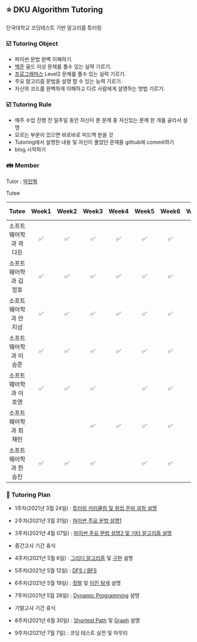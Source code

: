 ## :star: DKU Algorithm Tutoring

 단국대학교 코딩테스트 기반 알고리즘 튜터링


### :ballot_box_with_check: Tutoring Object


- 파이썬 문법 완벽 이해하기.
- [백준](https://www.acmicpc.net) 골드 이상 문제를 풀수 있는 실력 기르기.
- [프로그래머스](https://programmers.co.kr) Level2 문제를 풀수 있는 실력 기르기.
- 주요 알고리즘 문법을 설명 할 수 있는 능력 기르기.
- 자신의 코드를 완벽하게 이해하고 다르 사람에게 설명하는 방법 기르기.


### :ballot_box_with_check: Tutoring Rule

- 매주 수업 진행 전 일주일 동안 자신이 푼 문제 중 자신있는 문제 한 개를 골라서 설명
- 모르는 부분이 있으면 바로바로 피드백 받을 것
- Tutoring에서 설명한 내용 및 자신이 풀었던 문제들 github에 commit하기
- blog 시작하기

### :family: Member


Tutor : [박민혁](https://github.com/m1nnh)

Tutee

Tutee| Week1 | Week2 | Week3 | Week4 | Week5 | Week6 | Week7 | Week8 | Test | A-Rate
:---: | :---: | :---: | :---: | :---: | :---: | :---: | :---: | :---: | :---: | :---:
소프트웨어학과 곽다은 | ✅ | ✅ | ✅ | ✅ | ✅ | ✅ | ✅ | ✅ | ✅ | 100%
소프트웨어학과 김정호 | ✅ | ✅ | ✅ | ✅ | ✅ | ✅ | ✅ | ✅ | ✅ | 100%
소프트웨어학과 안지성 | ✅ | ✅ | ✅ | ✅ | ✅ | ✅ | ✅ | ✅ | ✅ | 100%
소프트웨어학과 이승준 | ✅ | ✅ | ✅ | ✅ | ✅ | ✅ | ✅ | ✅ | ✅ | 100%
소프트웨어학과 이호영 | ✅ | ✅ | ✅ |  | ✅ | ✅ | ✅ | ✅ | ✅ | 88.9%
소프트웨어학과 최재민 |  |  | ✅ | ✅ | ✅ | ✅ | ✅ | ✅ | ✅ | 77.8%
소프트웨어학과 한승진 | ✅ | ✅ | ✅ | | ✅ | ✅ | ✅ | ✅ | ✅ | 88.9%


### :date: Tutoring Plan


- 1주차(2021년 3월 24일) : [튜터링 커리큘럼 및 취업 준비 과정 설명](https://github.com/DKU-Algorithm-Tutoring/DKU-Algorithm-Tutoring/blob/master/TutoringData/Company-Process.pdf)
- 2주차(2021년 3월 31일) : [파이썬 주요 문법 설명1](https://github.com/DKU-Algorithm-Tutoring/DKU-Algorithm-Tutoring/blob/master/TutoringData/Basic-Python.pdff)
- 3주차(2021년 4월 07일) : [파이썬 주요 문법 설명2 및 기타 알고리즘 설명](https://github.com/DKU-Algorithm-Tutoring/DKU-Algorithm-Tutoring/blob/master/TutoringData/Etc-Algorithm.md)

- 중간고사 기간 휴식

- 4주차(2021년 5월 6일) : [그리디 알고리즘](https://github.com/DKU-Algorithm-Tutoring/DKU-Algorithm-Tutoring/blob/master/TutoringData/Greedy-Algorithm.md) 및 [구현](https://github.com/DKU-Algorithm-Tutoring/DKU-Algorithm-Tutoring/blob/master/TutoringData/Implementation.md) 설명
- 5주차(2021년 5월 12일) : [DFS / BFS](https://github.com/DKU-Algorithm-Tutoring/DKU-Algorithm-Tutoring/blob/master/TutoringData/BFS:DFS.md)
- 6주차(2021년 5월 19일) : [정렬](https://github.com/DKU-Algorithm-Tutoring/DKU-Algorithm-Tutoring/blob/master/TutoringData/Sort.md) 및 [이진 탐색](https://github.com/DKU-Algorithm-Tutoring/DKU-Algorithm-Tutoring/blob/master/TutoringData/Binary-Search.md) 설명
- 7주차(2021년 5월 26일) : [Dynamic Programming](https://github.com/DKU-Algorithm-Tutoring/DKU-Algorithm-Tutoring/blob/master/TutoringData/Dynamic-Programming.md) 설명

- 기말고사 기간 휴식

- 8주차(2021년 6월 30일) : [Shortest Path](https://github.com/DKU-Algorithm-Tutoring/DKU-Algorithm-Tutoring/blob/master/TutoringData/ShortestPath-Algorithm.md) 및 [Graph](https://github.com/DKU-Algorithm-Tutoring/DKU-Algorithm-Tutoring/blob/master/TutoringData/Graph-Algorithm.md) 설명
- 9주차(2021년 7월 7일) : 코딩 테스트 실전 및 마무리
 


